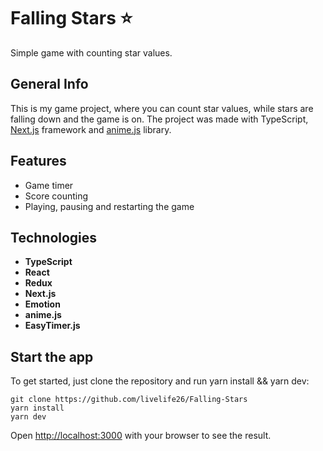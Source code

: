 # Falling Stars :star:

Simple game with counting star values.

## General Info

This is my game project, where you can count star values, while stars are falling down and the game is on. The project was made with TypeScript, [Next.js](https://nextjs.org/) framework and [anime.js](https://animejs.com/) library.

## Features

- Game timer
- Score counting
- Playing, pausing and restarting the game

## Technologies

- **TypeScript**
- **React**
- **Redux**
- **Next.js**
- **Emotion**
- **anime.js**
- **EasyTimer.js**

## Start the app

To get started, just clone the repository and run yarn install && yarn dev:

```
git clone https://github.com/livelife26/Falling-Stars
yarn install
yarn dev
```

Open [http://localhost:3000](http://localhost:3000) with your browser to see the result.
